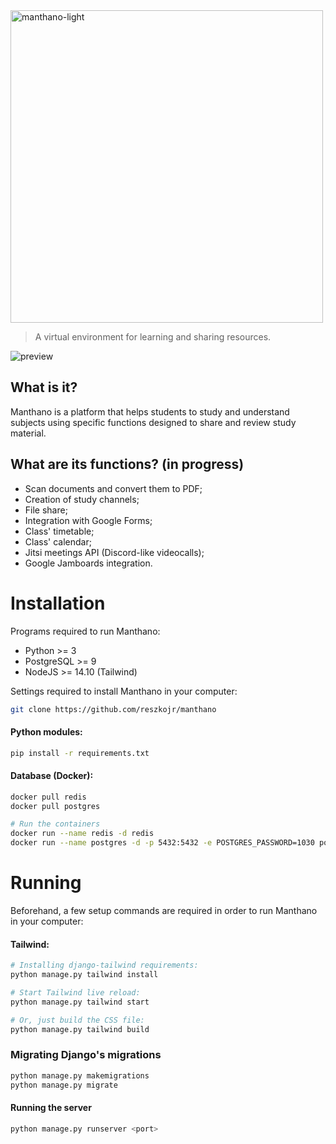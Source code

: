 <img src="https://user-images.githubusercontent.com/67809084/235318207-d640481d-d4ae-4a6a-9bc5-a35362f41622.png" width="500" alt="manthano-light" style="max-width: 100%;">

> A virtual environment for learning and sharing resources.

![preview](https://img001.prntscr.com/file/img001/8M1cHAXnRAudqjYaPcTQeQ.png)

## What is it?

Manthano is a platform that helps students to study and understand subjects using specific functions designed to share and review study material.


## What are its functions? (in progress)
 - Scan documents and convert them to PDF;
 - Creation of study channels;
 - File share;
 - Integration with Google Forms;
 - Class' timetable;
 - Class' calendar;
 - Jitsi meetings API (Discord-like videocalls);
 - Google Jamboards integration.

# Installation

Programs required to run Manthano:


- Python >= 3
- PostgreSQL >= 9
- NodeJS >= 14.10 (Tailwind)

Settings required to install Manthano in your computer:

```bash
git clone https://github.com/reszkojr/manthano
```

#### Python modules:

```bash
pip install -r requirements.txt
```

#### Database (Docker):

```bash
docker pull redis
docker pull postgres

# Run the containers
docker run --name redis -d redis
docker run --name postgres -d -p 5432:5432 -e POSTGRES_PASSWORD=1030 postgres:alpine
```

# Running

Beforehand, a few setup commands are required in order to run Manthano in your computer:

#### Tailwind:
```bash
# Installing django-tailwind requirements:
python manage.py tailwind install

# Start Tailwind live reload:
python manage.py tailwind start

# Or, just build the CSS file:
python manage.py tailwind build
```

### Migrating Django's migrations

```bash
python manage.py makemigrations
python manage.py migrate
```

#### Running the server

```bash
python manage.py runserver <port>
```


